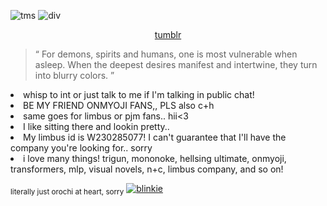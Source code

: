 ![tms](https://i.postimg.cc/4xGFDPrN/Untitled180-20251024225418.png)
![div](https://i.postimg.cc/MHymt2K2/Tumblr-l-284244357824480-fliter-spring-grass-channel-red-mode-lighten-jpeg.png)


 <p align="center">  
  <a href="https://www.tumblr.com/archnagas?source=share">tumblr</a>  
  <br>
  <blockquote> “ For demons, spirits and humans, one is most vulnerable when asleep. When the deepest desires manifest and intertwine, they turn into blurry colors. ” </blockquote>
 </p>


<li>whisp to int or just talk to me if I'm talking in public chat!</li>
<li>BE MY FRIEND ONMYOJI FANS,, PLS also c+h </li>
<li> same goes for limbus or pjm fans.. hii<3 </li>
<li>I like sitting there and lookin pretty.. </li>
 <li>My limbus id is W230285077! I can't guarantee that I'll have the company you're looking for.. sorry</li>
<li>i love many things! trigun, mononoke, hellsing ultimate, onmyoji, transformers, mlp, visual novels, n+c, limbus company, and so on! </li>
</details>

<sub>literally just orochi at heart, sorry</sub>
[![blinkie](blinkies.svg)](https://github.com/JUDGEMENT-GROUND/kvs.svg)
